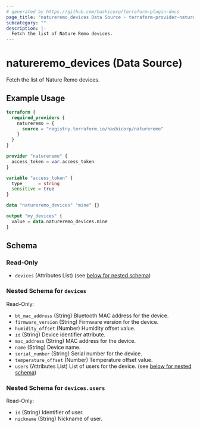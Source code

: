 ```yaml
---
# generated by https://github.com/hashicorp/terraform-plugin-docs
page_title: "natureremo_devices Data Source - terraform-provider-natureremo"
subcategory: ""
description: |-
  Fetch the list of Nature Remo devices.
---
```


# natureremo_devices (Data Source)

Fetch the list of Nature Remo devices.

## Example Usage

```terraform
terraform {
  required_providers {
    natureremo = {
      source = "registry.terraform.io/hashicorp/natureremo"
    }
  }
}

provider "natureremo" {
  access_token = var.access_token
}

variable "access_token" {
  type      = string
  sensitive = true
}

data "natureremo_devices" "mine" {}

output "my_devices" {
  value = data.natureremo_devices.mine
}
```

<!-- schema generated by tfplugindocs -->
## Schema

### Read-Only

- `devices` (Attributes List) (see [below for nested schema](#nestedatt--devices))

<a id="nestedatt--devices"></a>
### Nested Schema for `devices`

Read-Only:

- `bt_mac_address` (String) Bluetooth MAC address for the device.
- `firmware_version` (String) Firmware version for the device.
- `humidity_offset` (Number) Humidity offset value.
- `id` (String) Device identifier attribute.
- `mac_address` (String) MAC address for the device.
- `name` (String) Device name.
- `serial_number` (String) Serial number for the device.
- `temperature_offset` (Number) Temperature offset value.
- `users` (Attributes List) List of users for the device. (see [below for nested schema](#nestedatt--devices--users))

<a id="nestedatt--devices--users"></a>
### Nested Schema for `devices.users`

Read-Only:

- `id` (String) Identifier of user.
- `nickname` (String) Nickname of user.
